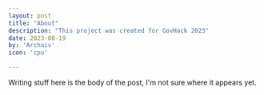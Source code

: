```yaml
---
layout: post
title: "About"
description: "This project was created for GovHack 2023"
date: 2023-08-19
by: 'Archaiv'
icon: 'cpu'

---
```


Writing stuff here is the body of the post, I'm not sure where it appears yet.
